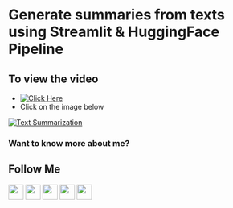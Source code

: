 # Generate summaries from texts using Streamlit & HuggingFace Pipeline

## To view the video
* [![Click Here](https://img.shields.io/youtube/views/LK9dVN9yMYY?label=Click%20to%20Watch%20Video&style=flat-square)](https://youtu.be/LK9dVN9yMYY)
* Click on the image below

[![Text Summarization](http://img.youtube.com/vi/LK9dVN9yMYY/0.jpg)](http://www.youtube.com/watch?v=LK9dVN9yMYY)

### Want to know more about me?
## Follow Me
<a href="https://twitter.com/_bhaveshbhatt" target="_blank"><img class="ai-subscribed-social-icon" src="https://bhattbhavesh91.github.io/assets/images/tw.png" width="30"></a>
<a href="https://www.youtube.com/bhaveshbhatt8791/" target="_blank"><img class="ai-subscribed-social-icon" src="https://bhattbhavesh91.github.io/assets/images/ytb.png" width="30"></a>
<a href="https://www.youtube.com/PythonTricks/" target="_blank"><img class="ai-subscribed-social-icon" src="https://bhattbhavesh91.github.io/assets/images/python_logo.png" width="30"></a>
<a href="https://github.com/bhattbhavesh91" target="_blank"><img class="ai-subscribed-social-icon" src="https://bhattbhavesh91.github.io/assets/images/gthb.png" width="30"></a>
<a href="https://www.linkedin.com/in/bhattbhavesh91/" target="_blank"><img class="ai-subscribed-social-icon" src="https://bhattbhavesh91.github.io/assets/images/lnkdn.png" width="30"></a>
